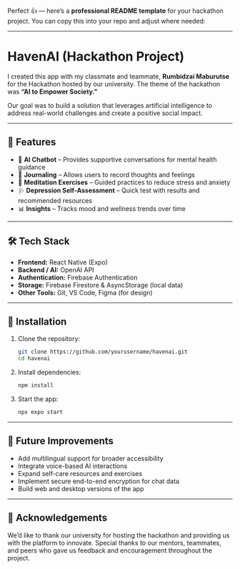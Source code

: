 Perfect 👍 — here’s a **professional README template** for your hackathon project. You can copy this into your repo and adjust where needed:

---

# HavenAI (Hackathon Project)

I created this app with my classmate and teammate, **Rumbidzai Maburutse** for the Hackathon hosted by our university.
The theme of the hackathon was **“AI to Empower Society.”**

Our goal was to build a solution that leverages artificial intelligence to address real-world challenges and create a positive social impact.

---

## 🌟 Features

* 🤖 **AI Chatbot** – Provides supportive conversations for mental health guidance
* 📓 **Journaling** – Allows users to record thoughts and feelings
* 🧘 **Meditation Exercises** – Guided practices to reduce stress and anxiety
* 🩺 **Depression Self-Assessment** – Quick test with results and recommended resources
* 📊 **Insights** – Tracks mood and wellness trends over time

---

## 🛠️ Tech Stack

* **Frontend:** React Native (Expo)
* **Backend / AI:** OpenAI API
* **Authentication:** Firebase Authentication
* **Storage:** Firebase Firestore & AsyncStorage (local data)
* **Other Tools:** Git, VS Code, Figma (for design)

---

## 🚀 Installation

1. Clone the repository:

   ```bash
   git clone https://github.com/yourusername/havenai.git
   cd havenai
   ```

2. Install dependencies:

   ```bash
   npm install
   ```

3. Start the app:

   ```bash
   npx expo start
   ```

---

## 🎯 Future Improvements

* Add multilingual support for broader accessibility
* Integrate voice-based AI interactions
* Expand self-care resources and exercises
* Implement secure end-to-end encryption for chat data
* Build web and desktop versions of the app

---

## 🙌 Acknowledgements

We’d like to thank our university for hosting the hackathon and providing us with the platform to innovate.
Special thanks to our mentors, teammates, and peers who gave us feedback and encouragement throughout the project.

